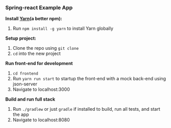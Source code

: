 ### Spring-react Example App

__Install [Yarn](https://yarnpkg.com/en/)(a better npm):__

1. Run `npm install -g yarn` to install Yarn globally

__Setup project:__

1. Clone the repo using `git clone`
2. `cd` into the new project

__Run front-end for development__

1. `cd frontend`
2. Run `yarn run start` to startup the front-end with a mock back-end using json-server
3. Navigate to localhost:3000

__Build and run full stack__

1. Run `./gradlew` or just `gradle` if installed to build, run all tests, and start the app
2. Navigate to localhost:8080